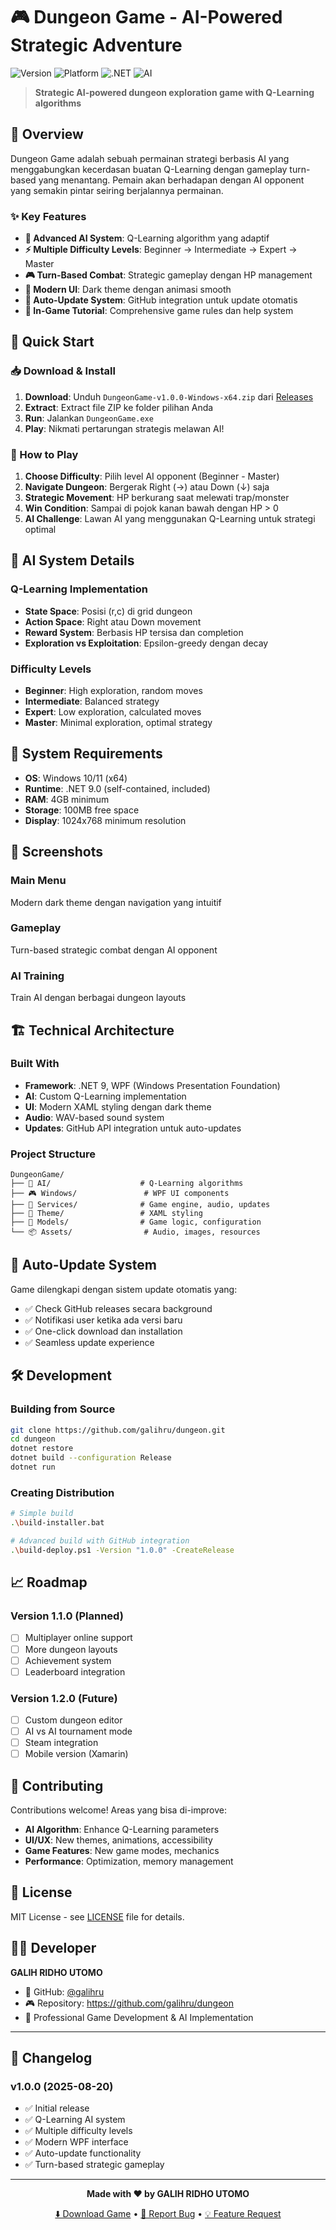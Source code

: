 # 🎮 Dungeon Game - AI-Powered Strategic Adventure

![Version](https://img.shields.io/badge/version-1.0.0-blue.svg)
![Platform](https://img.shields.io/badge/platform-Windows%2010/11-lightgrey.svg)
![.NET](https://img.shields.io/badge/.NET-9.0-purple.svg)
![AI](https://img.shields.io/badge/AI-Q--Learning-green.svg)

> **Strategic AI-powered dungeon exploration game with Q-Learning algorithms**

## 🎯 Overview

Dungeon Game adalah sebuah permainan strategi berbasis AI yang menggabungkan kecerdasan buatan Q-Learning dengan gameplay turn-based yang menantang. Pemain akan berhadapan dengan AI opponent yang semakin pintar seiring berjalannya permainan.

### ✨ Key Features

- **🧠 Advanced AI System**: Q-Learning algorithm yang adaptif
- **⚡ Multiple Difficulty Levels**: Beginner → Intermediate → Expert → Master
- **🎮 Turn-Based Combat**: Strategic gameplay dengan HP management
- **🎨 Modern UI**: Dark theme dengan animasi smooth
- **🔄 Auto-Update System**: GitHub integration untuk update otomatis
- **📖 In-Game Tutorial**: Comprehensive game rules dan help system

## 🚀 Quick Start

### 📥 Download & Install

1. **Download**: Unduh `DungeonGame-v1.0.0-Windows-x64.zip` dari [Releases](https://github.com/galihru/dungeon/releases)
2. **Extract**: Extract file ZIP ke folder pilihan Anda
3. **Run**: Jalankan `DungeonGame.exe`
4. **Play**: Nikmati pertarungan strategis melawan AI!

### 🎲 How to Play

1. **Choose Difficulty**: Pilih level AI opponent (Beginner - Master)
2. **Navigate Dungeon**: Bergerak Right (→) atau Down (↓) saja
3. **Strategic Movement**: HP berkurang saat melewati trap/monster
4. **Win Condition**: Sampai di pojok kanan bawah dengan HP > 0
5. **AI Challenge**: Lawan AI yang menggunakan Q-Learning untuk strategi optimal

## 🤖 AI System Details

### Q-Learning Implementation
- **State Space**: Posisi (r,c) di grid dungeon
- **Action Space**: Right atau Down movement
- **Reward System**: Berbasis HP tersisa dan completion
- **Exploration vs Exploitation**: Epsilon-greedy dengan decay

### Difficulty Levels
- **Beginner**: High exploration, random moves
- **Intermediate**: Balanced strategy
- **Expert**: Low exploration, calculated moves
- **Master**: Minimal exploration, optimal strategy

## 🔧 System Requirements

- **OS**: Windows 10/11 (x64)
- **Runtime**: .NET 9.0 (self-contained, included)
- **RAM**: 4GB minimum
- **Storage**: 100MB free space
- **Display**: 1024x768 minimum resolution

## 🎨 Screenshots

### Main Menu
Modern dark theme dengan navigation yang intuitif

### Gameplay
Turn-based strategic combat dengan AI opponent

### AI Training
Train AI dengan berbagai dungeon layouts

## 🏗️ Technical Architecture

### Built With
- **Framework**: .NET 9, WPF (Windows Presentation Foundation)
- **AI**: Custom Q-Learning implementation
- **UI**: Modern XAML styling dengan dark theme
- **Audio**: WAV-based sound system
- **Updates**: GitHub API integration untuk auto-updates

### Project Structure
```
DungeonGame/
├── 🧠 AI/                    # Q-Learning algorithms
├── 🎮 Windows/               # WPF UI components
├── 🎵 Services/              # Game engine, audio, updates
├── 🎨 Theme/                 # XAML styling
├── 🔧 Models/                # Game logic, configuration
└── 📦 Assets/                # Audio, images, resources
```

## 🔄 Auto-Update System

Game dilengkapi dengan sistem update otomatis yang:
- ✅ Check GitHub releases secara background
- ✅ Notifikasi user ketika ada versi baru
- ✅ One-click download dan installation
- ✅ Seamless update experience

## 🛠️ Development

### Building from Source
```bash
git clone https://github.com/galihru/dungeon.git
cd dungeon
dotnet restore
dotnet build --configuration Release
dotnet run
```

### Creating Distribution
```bash
# Simple build
.\build-installer.bat

# Advanced build with GitHub integration
.\build-deploy.ps1 -Version "1.0.0" -CreateRelease
```

## 📈 Roadmap

### Version 1.1.0 (Planned)
- [ ] Multiplayer online support
- [ ] More dungeon layouts
- [ ] Achievement system
- [ ] Leaderboard integration

### Version 1.2.0 (Future)
- [ ] Custom dungeon editor
- [ ] AI vs AI tournament mode
- [ ] Steam integration
- [ ] Mobile version (Xamarin)

## 🤝 Contributing

Contributions welcome! Areas yang bisa di-improve:
- **AI Algorithm**: Enhance Q-Learning parameters
- **UI/UX**: New themes, animations, accessibility
- **Game Features**: New game modes, mechanics
- **Performance**: Optimization, memory management

## 📄 License

MIT License - see [LICENSE](LICENSE) file for details.

## 👨‍💻 Developer

**GALIH RIDHO UTOMO**
- 📧 GitHub: [@galihru](https://github.com/galihru)
- 🎮 Repository: https://github.com/galihru/dungeon
- 💼 Professional Game Development & AI Implementation

---

## 🎉 Changelog

### v1.0.0 (2025-08-20)
- ✅ Initial release
- ✅ Q-Learning AI system
- ✅ Multiple difficulty levels
- ✅ Modern WPF interface
- ✅ Auto-update functionality
- ✅ Turn-based strategic gameplay

---

<div align="center">

**Made with ❤️ by GALIH RIDHO UTOMO**

[⬇️ Download Game](https://github.com/galihru/dungeon/releases) • [🐛 Report Bug](https://github.com/galihru/dungeon/issues) • [💡 Feature Request](https://github.com/galihru/dungeon/issues)

</div>
